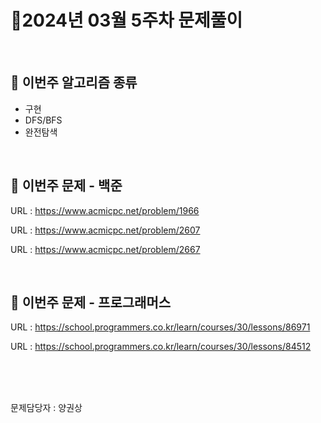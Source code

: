 # 📌2024년 03월 5주차 문제풀이
<br>

## 🎯 이번주 알고리즘 종류
- 구현
- DFS/BFS
- 완전탐색

<br>

## 📝 이번주 문제 - 백준
URL : https://www.acmicpc.net/problem/1966

URL : https://www.acmicpc.net/problem/2607

URL : https://www.acmicpc.net/problem/2667


<br>

## 📝 이번주 문제 - 프로그래머스

URL : https://school.programmers.co.kr/learn/courses/30/lessons/86971

URL : https://school.programmers.co.kr/learn/courses/30/lessons/84512




<br>
<br>
<br>

문제담당자 : 양권상